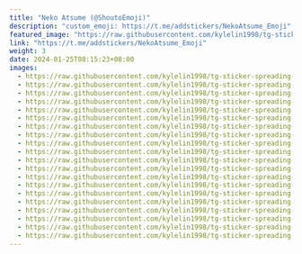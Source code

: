 ```yaml
---
title: "Neko Atsume (@ShoutoEmoji)"
description: "custom_emoji: https://t.me/addstickers/NekoAtsume_Emoji"
featured_image: "https://raw.githubusercontent.com/kylelin1998/tg-sticker-spreading-worldwide-images/main/img/ec196f2f-c159-43b0-b162-5993ee235b40.jpg"
link: "https://t.me/addstickers/NekoAtsume_Emoji"
weight: 3
date: 2024-01-25T08:15:23+08:00
images:
  - https://raw.githubusercontent.com/kylelin1998/tg-sticker-spreading-worldwide-images/main/img/ec196f2f-c159-43b0-b162-5993ee235b40.jpg
  - https://raw.githubusercontent.com/kylelin1998/tg-sticker-spreading-worldwide-images/main/img/2829bc75-c2a9-4542-bdbe-131ba1cc9313.jpg
  - https://raw.githubusercontent.com/kylelin1998/tg-sticker-spreading-worldwide-images/main/img/9d674b33-d4e0-4d6b-a254-450e3d45ae27.jpg
  - https://raw.githubusercontent.com/kylelin1998/tg-sticker-spreading-worldwide-images/main/img/f5f4685b-a818-405b-8186-2773f0507a7f.jpg
  - https://raw.githubusercontent.com/kylelin1998/tg-sticker-spreading-worldwide-images/main/img/de6d5562-50d2-40ca-9f1d-07db04907661.jpg
  - https://raw.githubusercontent.com/kylelin1998/tg-sticker-spreading-worldwide-images/main/img/422f7084-9a67-48ca-af51-9ce636594649.jpg
  - https://raw.githubusercontent.com/kylelin1998/tg-sticker-spreading-worldwide-images/main/img/f8290a56-711f-495e-a732-72de7dd3638c.jpg
  - https://raw.githubusercontent.com/kylelin1998/tg-sticker-spreading-worldwide-images/main/img/be246161-e19c-4f3f-889c-9eed1146e238.jpg
  - https://raw.githubusercontent.com/kylelin1998/tg-sticker-spreading-worldwide-images/main/img/bda23a1c-82ee-4147-ba91-3711e3a37ccc.jpg
  - https://raw.githubusercontent.com/kylelin1998/tg-sticker-spreading-worldwide-images/main/img/20943546-82cc-40c1-9cd5-fe0ca0e30251.jpg
  - https://raw.githubusercontent.com/kylelin1998/tg-sticker-spreading-worldwide-images/main/img/63fbaeea-11c4-439b-b188-6038d495df0f.jpg
  - https://raw.githubusercontent.com/kylelin1998/tg-sticker-spreading-worldwide-images/main/img/62e9cafa-1609-4df1-a767-f5d80636c6ba.jpg
  - https://raw.githubusercontent.com/kylelin1998/tg-sticker-spreading-worldwide-images/main/img/3390cab7-a92b-49e0-8797-829bcd14a20a.jpg
  - https://raw.githubusercontent.com/kylelin1998/tg-sticker-spreading-worldwide-images/main/img/78e10d91-1f33-424d-8fbf-4a744bee09eb.jpg
  - https://raw.githubusercontent.com/kylelin1998/tg-sticker-spreading-worldwide-images/main/img/a229a65f-0ce2-49fb-b602-2d0a0b566ad9.jpg
  - https://raw.githubusercontent.com/kylelin1998/tg-sticker-spreading-worldwide-images/main/img/abe3b592-10e6-4ca5-a773-88628418e7b7.jpg
  - https://raw.githubusercontent.com/kylelin1998/tg-sticker-spreading-worldwide-images/main/img/73424924-9d4a-4f91-a2ba-42a4758414b9.jpg
  - https://raw.githubusercontent.com/kylelin1998/tg-sticker-spreading-worldwide-images/main/img/9347880f-f25a-45b6-b969-0177d6cb21bb.jpg
  - https://raw.githubusercontent.com/kylelin1998/tg-sticker-spreading-worldwide-images/main/img/cb573a2a-3da4-42fb-a7b0-732bae51539b.jpg
  - https://raw.githubusercontent.com/kylelin1998/tg-sticker-spreading-worldwide-images/main/img/c88fed6c-9d26-4ec6-8664-f17c320f9fed.jpg
---
```

